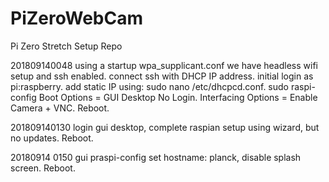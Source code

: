 # PiZeroWebCam
Pi Zero Stretch Setup Repo

201809140048 using a startup wpa_supplicant.conf we have headless wifi setup and ssh enabled.  connect ssh with DHCP IP address. initial login as pi:raspberry. add static IP using: sudo nano /etc/dhcpcd.conf. sudo raspi-config Boot Options = GUI Desktop No Login.  Interfacing Options = Enable Camera + VNC. Reboot.

201809140130 login gui desktop, complete raspian setup using wizard, but no updates. Reboot.

20180914 0150 gui praspi-config set hostname: planck, disable splash screen. Reboot.




